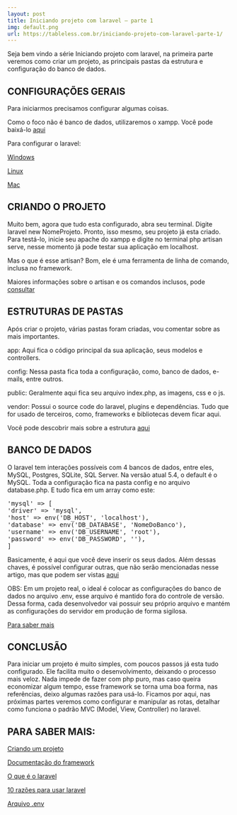 ```yaml
---
layout: post
title: Iniciando projeto com laravel – parte 1
img: default.png
url: https://tableless.com.br/iniciando-projeto-com-laravel-parte-1/
---
```


Seja bem vindo a série Iniciando projeto com laravel, na primeira parte veremos como criar um projeto, as principais pastas da estrutura e configuração do banco de dados.

## CONFIGURAÇÕES GERAIS

Para iniciarmos precisamos configurar algumas coisas.

Como o foco não é banco de dados, utilizaremos o xampp. Você pode baixá-lo [aqui](https://www.apachefriends.org/pt_br/download.html)

Para configurar o laravel:

[Windows](https://gist.github.com/Turini/4949f23350ae2297c933)

[Linux](https://gist.github.com/Turini/843fa49af3ada5599c69)

[Mac](https://gist.github.com/Turini/94ed27b4f169c66349d2)

## CRIANDO O PROJETO

Muito bem, agora que tudo esta configurado, abra seu terminal. Digite laravel new NomeProjeto. Pronto, isso mesmo, seu projeto já esta criado. Para testá-lo, inicie seu apache do xampp e digite no terminal php artisan serve, nesse momento já pode testar sua aplicação em localhost.

Mas o que é esse artisan? Bom, ele é uma ferramenta de linha de comando, inclusa no framework.

Maiores informações sobre o artisan e os comandos inclusos, pode [consultar](https://laravel.com/docs/5.4/artisan)

## ESTRUTURAS DE PASTAS

Após criar o projeto, várias pastas foram criadas, vou comentar sobre as mais importantes.

app: Aqui fica o código principal da sua aplicação, seus modelos e controllers.

config: Nessa pasta fica toda a configuração, como, banco de dados, e-mails, entre outros.

public: Geralmente aqui fica seu arquivo index.php, as imagens, css e o js.

vendor: Possui o source code do laravel, plugins e dependências. Tudo que for usado de terceiros, como, frameworks e bibliotecas devem ficar aqui.

Você pode descobrir mais sobre a estrutura [aqui](https://laravel.com/docs/5.4/structure)

## BANCO DE DADOS

O laravel tem interações possíveis com 4 bancos de dados, entre eles, MySQL, Postgres, SQLite, SQL Server. Na versão atual 5.4, o default é o MySQL. Toda a configuração fica na pasta config e no arquivo database.php. E tudo fica em um array como este:

<pre class="lang-php">
'mysql' =&gt; [
'driver' =&gt; 'mysql',
'host' =&gt; env('DB_HOST', 'localhost'),
'database' =&gt; env('DB_DATABASE', 'NomeDoBanco'),
'username' =&gt; env('DB_USERNAME', 'root'),
'password' =&gt; env('DB_PASSWORD', ''),
]
</pre>

Basicamente, é aqui que você deve inserir os seus dados. Além dessas chaves, é possível configurar outras, que não serão mencionadas nesse artigo, mas que podem ser vistas [aqui](https://laravel.com/docs/5.4/database)

OBS: Em um projeto real, o ideal é colocar as configurações do banco de dados no arquivo .env, esse arquivo é mantido fora do controle de versão. Dessa forma, cada desenvolvedor vai possuir seu próprio arquivo e mantém as configurações do servidor em produção de forma sigilosa.

[Para saber mais](https://laravel.com/docs/5.4/configuration)

## CONCLUSÃO

Para iniciar um projeto é muito simples, com poucos passos já esta tudo configurado. Ele facilita muito o desenvolvimento, deixando o processo mais veloz. Nada impede de fazer com php puro, mas caso queira economizar algum tempo, esse framework se torna uma boa forma, nas referências, deixo algumas razões para usá-lo. Ficamos por aqui, nas próximas partes veremos como configurar e manipular as rotas, detalhar como funciona o padrão MVC (Model, View, Controller) no laravel.

## PARA SABER MAIS:

[Criando um projeto](http://laravel-recipes.com/recipes/30/creating-a-laravel-project)

[Documentação do framework](https://laravel.com/docs/5.4)

[O que é o laravel](https://code.tutsplus.com/tutorials/getting-started-with-laravel--cms-25386)

[10 razões para usar laravel](http://acadtec.com.br/site/blog/item/61-10-razoes-para-usar-laravel.html)

[Arquivo .env](http://pt.stackoverflow.com/questions/156660/laravel-5-arquivo-env)
